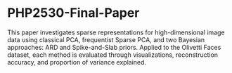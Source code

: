 # PHP2530-Final-Paper
This paper investigates sparse representations for high-dimensional image data using classical PCA, frequentist Sparse PCA, and two Bayesian approaches: ARD and Spike-and-Slab priors. Applied to the Olivetti Faces dataset, each method is evaluated through visualizations, reconstruction accuracy, and proportion of variance explained.
